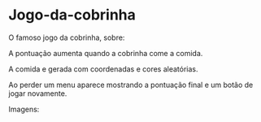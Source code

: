# Jogo-da-cobrinha

O famoso jogo da cobrinha, sobre: 

A pontuação aumenta quando a cobrinha come a comida. 

A comida e gerada com coordenadas e cores aleatórias. 

Ao perder um menu aparece mostrando a pontuação final e um botão de jogar novamente. 

Imagens: 
